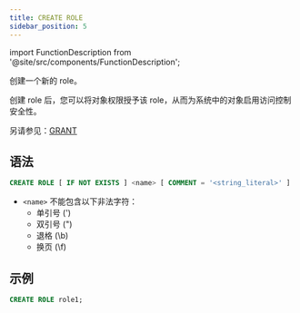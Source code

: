 ```yaml
---
title: CREATE ROLE
sidebar_position: 5
---
```

import FunctionDescription from '@site/src/components/FunctionDescription';

<FunctionDescription description="新增或更新：v1.2.703"/>

创建一个新的 role。

创建 role 后，您可以将对象权限授予该 role，从而为系统中的对象启用访问控制安全性。

另请参见：[GRANT](10-grant.md)

## 语法

```sql
CREATE ROLE [ IF NOT EXISTS ] <name> [ COMMENT = '<string_literal>' ]
```

- `<name>` 不能包含以下非法字符：
    - 单引号 (')
    - 双引号 (")
    - 退格 (\b)
    - 换页 (\f)

## 示例

```sql
CREATE ROLE role1;
```